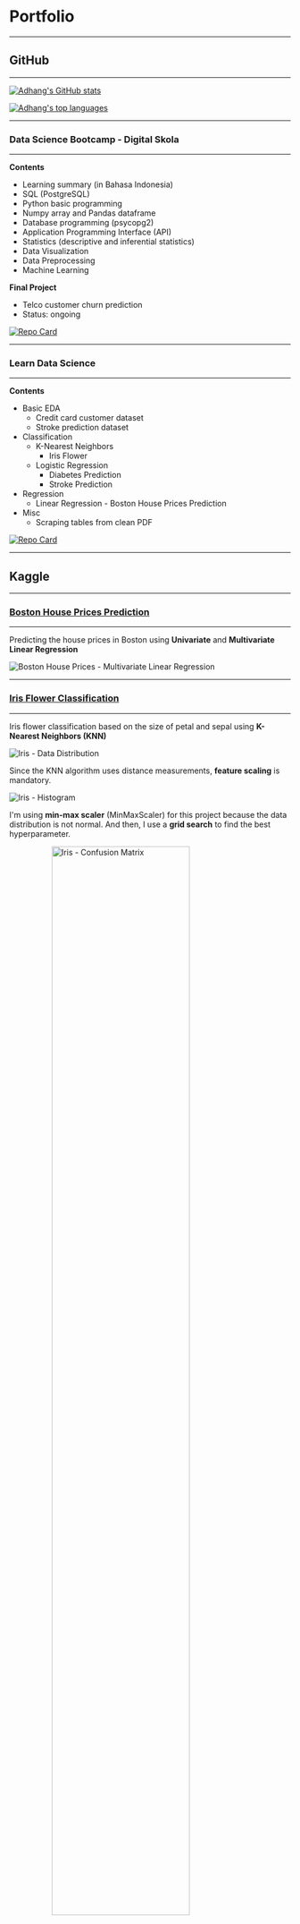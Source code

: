# Portfolio

---
## GitHub
---

[![Adhang's GitHub stats](https://github-readme-stats.vercel.app/api?username=adhang&show_icons=true&hide=issues,contribs&title_color=00875A&icon_color=006644&text_color=1B262C&bg_color=F5F7FA)](https://github.com/adhang)

[![Adhang's top languages](https://github-readme-stats.vercel.app/api/top-langs/?username=adhang&layout=compact&title_color=00875A&icon_color=006644&text_color=1B262C&bg_color=F5F7FA&langs_cont=10)](https://github.com/adhang)

---
### Data Science Bootcamp - Digital Skola
---

**Contents**
- Learning summary (in Bahasa Indonesia)
- SQL (PostgreSQL)
- Python basic programming
- Numpy array and Pandas dataframe
- Database programming (psycopg2)
- Application Programming Interface (API)
- Statistics (descriptive and inferential statistics)
- Data Visualization
- Data Preprocessing
- Machine Learning

**Final Project**
- Telco customer churn prediction
- Status: ongoing

[![Repo Card](https://github-readme-stats.vercel.app/api/pin/?username=adhang&repo=data-science-digital-skola&show_owner=true&title_color=00875A&icon_color=006644&text_color=1B262C&bg_color=F5F7FA)](https://github.com/adhang/data-science-digital-skola)

---
### Learn Data Science
---

**Contents**
- Basic EDA
  - Credit card customer dataset
  - Stroke prediction dataset
- Classification
  - K-Nearest Neighbors
    - Iris Flower
  - Logistic Regression
    - Diabetes Prediction
    - Stroke Prediction
- Regression
  - Linear Regression - Boston House Prices Prediction
- Misc
  - Scraping tables from clean PDF

[![Repo Card](https://github-readme-stats.vercel.app/api/pin/?username=adhang&repo=learn-data-science&show_owner=true&title_color=00875A&icon_color=006644&text_color=1B262C&bg_color=F5F7FA)](https://github.com/adhang/learn-data-science)

---
## Kaggle
---
### <a href="https://www.kaggle.com/code/adhang/boston-house-prices-linear-regression" target="_blank">Boston House Prices Prediction</a>
---

Predicting the house prices in Boston using **Univariate** and **Multivariate Linear Regression**

<img class="img-modal-src" src="page-content/boston-multivariate-linear-regression.png?raw=true" alt="Boston House Prices - Multivariate Linear Regression">

---
### <a href="https://www.kaggle.com/code/adhang/iris-flower-classification-knn-100-accuracy" target="_blank">Iris Flower Classification</a>
---

Iris flower classification based on the size of petal and sepal using **K-Nearest Neighbors (KNN)**

<img class="img-modal-src" src="page-content/iris-pair-plot.png?raw=true" alt="Iris - Data Distribution">

Since the KNN algorithm uses distance measurements, **feature scaling** is mandatory.

<img class="img-modal-src" src="page-content/iris-hist.png?raw=true" alt="Iris - Histogram">

I'm using **min-max scaler** (MinMaxScaler) for this project because the data distribution is not normal. And then, I use a **grid search** to find the best hyperparameter.

<img class="img-modal-src" src="page-content/iris-confusion-matrix-gs.png?raw=true" alt="Iris - Confusion Matrix" width="70%" style="display:block;margin-left:auto; margin-right:auto;">

After using the best hyperparameter, I got **100% accuracy!**

---
### <a href="https://www.kaggle.com/code/adhang/diabetes-prediction-simple-logistic-regression" target="_blank">Diabetes Prediction</a>
---

Predicting whether a patient is likely to get a diabetes based on the glucose level using **Simple Logistic Regression**

<img class="img-modal-src" src="page-content/diabetes-logistic-function.png?raw=true" alt="Diabetes - Logistic Function">

---
## Tableau
---

### <a href="https://public.tableau.com/app/profile/adhang/viz/IndonesiaCOVID-19/Dashboard" target="_blank">Indonesia COVID-19 Dashboard</a>
I made a dashboard to show the spread of COVID-19 in Indonesia from March 2020 to January 2022.

<img class="img-modal-src" src="page-content/dashboard-covid19-indonesia.png?raw=true" alt="Indonesia COVID-19 Dashboard">

**Interactive Version**<br>
For a better experience, change it to a desktop layout and full-screen mode. The settings are on the bottom right.
<div id="tableauViz" style="max-width:100%; max-height:400px; overflow:auto;"></div>
<button onclick="exportToPDF();">Export to PDF</button>

---
<!-- The Modal -->
<div id="modal-container" class="modal">

  <!-- The Close Button -->
  <span class="close">&times;</span>

  <!-- Modal Content (The Image) -->
  <img class="modal-content" id="img-modal">

  <!-- Modal Caption (Image Text) -->
  <div id="caption"></div>
</div>
---
<p>
  <small>
    Hosted on GitHub Pages &mdash; Theme by <a href="https://github.com/orderedlist">orderedlist</a>
    <br>
    Page template forked from <a href="https://github.com/evanca/quick-portfolio">evanca</a>
    <br>
    Umbrella icons created by <a href="https://www.flaticon.com/free-icons/umbrella" title="umbrella icons">photo3idea_studio &mdash; Flaticon</a>
    <br>
    Github readme stats created by <a href="https://github.com/anuraghazra/github-readme-stats">anuraghazra</a>
  </small>
</p>
